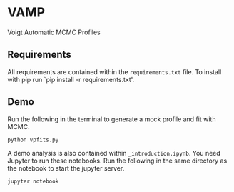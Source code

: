 # VAMP
Voigt Automatic MCMC Profiles

## Requirements

All requirements are contained within the `requirements.txt` file. To install with pip run `pip install -r requirements.txt'.

## Demo
Run the following in the terminal to generate a mock profile and fit with MCMC.

`python vpfits.py`

A demo analysis is also contained within `_introduction.ipynb`. You need Jupyter to run these notebooks. Run the following in the same directory as the notebook to start the jupyter server.

`jupyter notebook`
